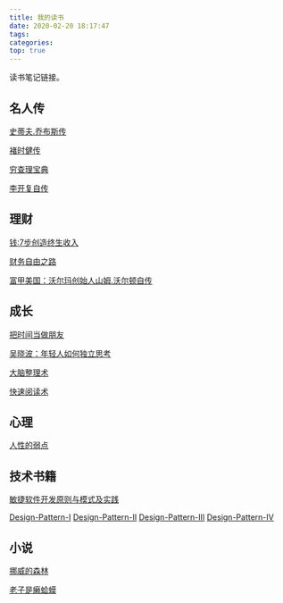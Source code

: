 ```yaml
---
title: 我的读书
date: 2020-02-20 18:17:47
tags:
categories: 
top: true
---
```


读书笔记链接。

<!--more-->

## 名人传
[史蒂夫.乔布斯传](https://jshell07.github.io/blog/2019/04/16/%E5%8F%B2%E8%92%82%E5%A4%AB-%E4%B9%94%E5%B8%83%E6%96%AF%E4%BC%A0/)

[褚时健传](https://jshell07.github.io/blog/2019/04/15/%E8%A4%9A%E6%97%B6%E5%81%A5%E4%BC%A0/)

[穷查理宝典](https://jshell07.github.io/blog/2019/08/27/%E7%A9%B7%E6%9F%A5%E7%90%86%E5%AE%9D%E5%85%B8/)

[李开复自传](https://jshell07.github.io/blog/2019/08/28/%E6%9D%8E%E5%BC%80%E5%A4%8D%E8%87%AA%E4%BC%A0/)

## 理财
[钱:7步创造终生收入 ](https://jshell07.github.io/blog/2019/05/12/%E9%92%B1%EF%BC%9A7%E6%AD%A5%E5%88%9B%E9%80%A0%E7%BB%88%E7%94%9F%E6%94%B6%E5%85%A5/)

[财务自由之路 ](https://jshell07.github.io/blog/2019/04/24/%E8%B4%A2%E5%8A%A1%E8%87%AA%E7%94%B1%E4%B9%8B%E8%B7%AF/)

[富甲美国：沃尔玛创始人山姆.沃尔顿自传 ](https://jshell07.github.io/blog/2019/04/15/%E5%AF%8C%E7%94%B2%E7%BE%8E%E5%9B%BD%EF%BC%9A%E6%B2%83%E5%B0%94%E7%8E%9B%E5%88%9B%E5%A7%8B%E4%BA%BA%E5%B1%B1%E5%A7%86-%E6%B2%83%E5%B0%94%E9%A1%BF%E8%87%AA%E4%BC%A0/)

## 成长
[把时间当做朋友](https://jshell07.github.io/blog/2018/04/15/%E6%8A%8A%E6%97%B6%E9%97%B4%E5%BD%93%E5%81%9A%E6%9C%8B%E5%8F%8B%E5%90%AC%E4%B9%A6%E7%AC%94%E8%AE%B0/)

[吴晓波：年轻人如何独立思考](https://jshell07.github.io/blog/2018/11/21/%E5%B9%B4%E8%BD%BB%E4%BA%BA%E5%A6%82%E4%BD%95%E7%8B%AC%E7%AB%8B%E6%80%9D%E8%80%83/)

[大脑整理术](https://jshell07.github.io/blog/2018/11/26/%E5%A4%A7%E8%84%91%E6%95%B4%E7%90%86%E6%9C%AF/)

[快速阅读术](https://jshell07.github.io/blog/2019/04/15/%E5%BF%AB%E9%80%9F%E9%98%85%E8%AF%BB%E6%9C%AF/)

## 心理
[人性的弱点](https://jshell07.github.io/blog/2019/09/05/%E4%BA%BA%E6%80%A7%E7%9A%84%E5%BC%B1%E7%82%B9/)

## 技术书籍
[敏捷软件开发原则与模式及实践](https://jshell07.github.io/blog/2018/06/04/%E6%95%8F%E6%8D%B7%E8%BD%AF%E4%BB%B6%E5%BC%80%E5%8F%91%E5%8E%9F%E5%88%99%E4%B8%8E%E6%A8%A1%E5%BC%8F%E5%8F%8A%E5%AE%9E%E8%B7%B5/)

[Design-Pattern-I](https://jshell07.github.io/blog/2018/07/12/Design-Pattern/)
[Design-Pattern-II](https://jshell07.github.io/blog/2019/01/28/Design-Pattern-II/)
[Design-Pattern-III](https://jshell07.github.io/blog/2019/01/28/Design-Pattern-III/)
[Design-Pattern-IV](https://jshell07.github.io/blog/2019/01/28/Design-Pattern-IV/)

## 小说
[挪威的森林 ](https://jshell07.github.io/blog/2019/08/27/%E6%8C%AA%E5%A8%81%E7%9A%84%E6%A3%AE%E6%9E%97/)

[老子是癞蛤蟆](https://jshell07.github.io/blog/2018/04/26/%E8%80%81%E5%AD%90%E6%98%AF%E7%99%9E%E8%9B%A4%E8%9F%86%E4%B9%A6%E6%91%98/)
